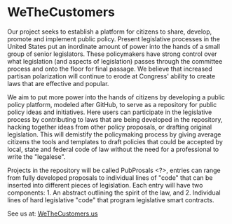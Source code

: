 # WeTheCustomers

Our project seeks to establish a platform for citizens to share, develop, promote and implement public policy. Present legislative processes in the United States put an inordinate amount of power into the hands of a small group of senior legislators. These policymakers have strong control over what legislation (and aspects of legislation) passes through the committee process and onto the floor for final passage. We believe that increased partisan polarization will continue to erode at Congress' ability to create laws that are effective and popular. 

We aim to put more power into the hands of citizens by developing a public policy platform, modeled after GitHub, to serve as a repository for public policy ideas and initiatives. Here users can participate in the legislative process by contributing to laws that are being developed in the repository, hacking together ideas from other policy proposals, or drafting original legislation. This will demistify the policymaking process by giving average citizens the tools and templates to draft policies that could be accepted by local, state and federal code of law without the need for a professional to write the "legalese". 

Projects in the repository will be called PubProsals <?>, entries can range from fully developed proposals to individual lines of "code" that can be inserted into different pieces of legislation. Each entry will have two components: 1. An abstract outlining the spirit of the law, and 2. Individual lines of hard legislative "code" that program legislative smart contracts. 

See us at: [WeTheCustomers.us](http://WeTheCustomers)
